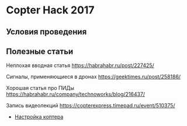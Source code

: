 Copter Hack 2017
===

Условия проведения
---

Полезные статьи
---
Неплохая вводная статья
https://habrahabr.ru/post/227425/ 

Сигналы, применяющиеся в дронах
https://geektimes.ru/post/258186/ 

Хорошая статья про ПИДы
https://habrahabr.ru/company/technoworks/blog/216437/

Запись видеолекций
https://copterexpress.timepad.ru/event/510375/

* [Настройка коптера](docs/setup.md)
